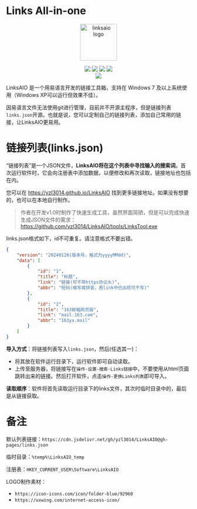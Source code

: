 # Links All-in-one

<p align="center"><img src="https://s2.loli.net/2024/02/03/LJGQCqSPUgtbIaM.png" width="100" alt="linksaio logo"></p>

<p align="center">
  <a href="https://zh.wikipedia.org/wiki/%E6%98%93%E8%AF%AD%E8%A8%80" target="_blank"><img src="https://img.shields.io/badge/Language-%E6%98%93%E8%AF%AD%E8%A8%80-green"></a>
  <img src="https://img.shields.io/badge/Version-1.0-blue">
  <img src="https://img.shields.io/badge/LinksJSON-20240126-blue">
  <img src="https://img.shields.io/github/license/yzl3014/LinksAIO">
  <br>
  <a href="https://linksaio-dl.yuanzj.top/"><img src="https://img.shields.io/badge/%E7%AB%8B%E5%8D%B3%E4%B8%8B%E8%BD%BD-8A2BE2"></a>
</p>

LinksAIO 是一个用易语言开发的链接工具箱，支持在 Windows 7 及以上系统使用（Windows XP可以运行但效果不佳）。

因易语言文件无法使用git进行管理，目前并不开源主程序，但是链接列表`links.json`开源。也就是说，您可以定制自己的链接列表，添加自己常用的链接，让LinksAIO更易用。

# 链接列表(links.json)

“链接列表”是一个JSON文件，**LinksAIO将在这个列表中寻找输入的搜索词**。首次运行软件时，它会向注册表中添加数据，以便修改和再次读取，链接地址也包括在内。

您可以在 https://yzl3014.github.io/LinksAIO 找到更多链接地址。如果没有想要的，也可以在本地自行制作。

> 作者在开发v1.0时制作了快速生成工具，虽然界面简陋，但是可以完成快速生成JSON文件的需求：
> https://github.com/yzl3014/LinksAIO/tools/LinksTool.exe

links.json格式如下，id不可重复。请注意格式不要出错。

```JSON
{
    "version": "20240126(版本号，格式为yyyyMMdd)",
    "data": [
        {
            "id": "1",
            "title": "标题",
            "link": "链接(可不带https协议头)",
            "abbr": "短码(缩写或拼音，若link中已出现可不写)"
        },
        {
            "id": "2",
            "title": "163邮箱网页版",
            "link": "mail.163.com",
            "abbr": "163yx.mail"
        }
    ]
}
```

**导入方式**：将链接列表写入`links.json`，然后(任选其一)：

- 将其放在软件运行目录下，运行软件即可自动读取。
- 上传至服务器，将链接写在`操作-设置-搜索-Links链接`中，不要使用从html页面跳转出来的链接。然后打开软件，点击`操作-更换Links列表`即可导入。

**读取顺序**：软件将首先读取运行目录下的links文件，其次时临时目录中的，最后是从链接获取。

# 备注

默认列表链接：`https://cdn.jsdelivr.net/gh/yzl3014/LinksAIO@gh-pages/links.json`

临时目录：`%temp%\LinksAIO_temp`

注册表：`HKEY_CURRENT_USER\Software\LinksAIO`

LOGO制作素材：
- `https://icon-icons.com/icon/folder-blue/92960`
- `https://uxwing.com/internet-access-icon/`
